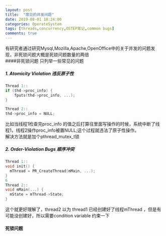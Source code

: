 ```yaml
---
layout: post
title:  "常见的并发问题"
date: 2019-08-01 18:24:00
categories: OperateSystem
tags: [threads,concurrency,OSTEP笔记,common bugs]
comments: true
---
```

有研究者通过研究Mysql,Mozilla,Apache,OpenOffice中的关于并发的问题发现，非死锁问题大概是死锁问题数量的两倍  
####非死锁问题
只列举一些常见的问题  
##### 1. Atomicity Violation 违反原子性 
```c
Thread 1::
if (thd->proc_info) {
    fputs(thd->proc_info, ...);
}

Thread 2::
thd->proc_info = NULL;
```

比如当线程1检查完proc_info 的值之后打算往里面写操作的时候，系统中断了线程1，线程2操作proc_info被置NULL;这个过程就违法了原子性操作。  
解决方法就是加个pthread_mutex_t锁  

##### 2. Order-Violation Bugs 顺序冲突
```c
Thread 1::
void init() {
  mThread = PR_CreateThread(mMain, ...);
}
6
Thread 2::
void mMain(...) {
  mState = mThread->State;
}
```

这个就更好理解了，thread2 以为 thread1 已经创建好了线程mThread ，但是有可能没创建好，所以需要condition variable 约束一下  

#### 死锁问题





